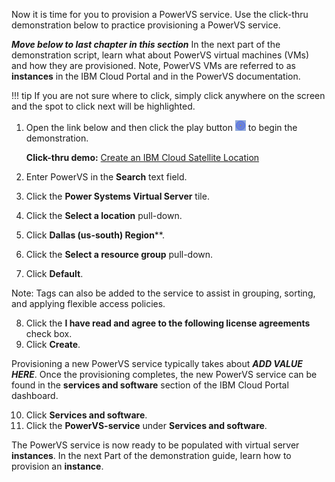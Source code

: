 Now it is time for you to provision a PowerVS service. Use the click-thru demonstration below to practice provisioning a PowerVS service.

***Move below to last chapter in this section***
In the next part of the demonstration script, learn what about PowerVS virtual machines (VMs) and how they are provisioned. Note, PowerVS VMs are referred to as **instances** in the IBM Cloud Portal and in the PowerVS documentation.

!!! tip
    If you are not sure where to click, simply click anywhere on the screen and the spot to click next will be highlighted.

1. Open the link below and then click the play button ![](_attachments/ClickThruPlayButton.png) to begin the demonstration.

    **Click-thru demo:** <a href="https://ibm.github.io/SalesEnablement-Satellite-L3-Sales/includes/SatLocationCreation/index.html" target ="_blank">Create an IBM Cloud Satellite Location</a>

2. Enter PowerVS in the **Search** text field.
3. Click the **Power Systems Virtual Server** tile.
4. Click the **Select a location** pull-down.
5. Click **Dallas (us-south) Region****.
6. Click the **Select a resource group** pull-down.
7. Click **Default**.

Note: Tags can also be added to the service to assist in grouping, sorting, and applying flexible access policies.

8. Click the **I have read and agree to the following license agreements** check box.
9. Click **Create**.

Provisioning a new PowerVS service typically takes about ***ADD VALUE HERE***. Once the provisioning completes, the new PowerVS service can be found in the **services and software** section of the IBM Cloud Portal dashboard.

10. Click **Services and software**.
11. Click the **PowerVS-service** under **Services and software**.

The PowerVS service is now ready to be populated with virtual server **instances**. In the next Part of the demonstration guide, learn how to provision an **instance**.
